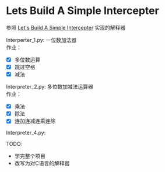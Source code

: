 # Lets Build A Simple Intercepter

参照 [Let's Build A Simple Intercepter](https://ruslanspivak.com/lsbasi-part1/) 实现的解释器 

Interperter_1.py: 一位数加法器  
作业：
- [x] 多位数运算
- [x] 跳过空格
- [x] 减法

Interpreter_2.py: 多位数加减法运算器  
作业： 
- [x] 乘法
- [x] 除法
- [x] 连加连减连乘连除

Interpreter_4.py:



TODO:
- 学完整个项目
- 改写为对C语言的解释器

